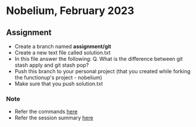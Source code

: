 # Nobelium, February 2023 

## Assignment
- Create a branch named **assignment/git**
- Create a new text file called solution.txt
- In this file answer the following:
  Q. What is the difference between git stash apply and git stash pop?
- Push this branch to your personal project (that you created while forking the functionup's project - nobelium)
- Make sure that you push solution.txt

### Note
- Refer the commands [here](https://github.com/sabihak89/nobelium/blob/session/git/commands.txt)
- Refer the session summary [here](https://drive.google.com/file/d/1GtJorM49A7QHveyKzsu_iWmG9vbjGFEV/view?usp=share_link) 
